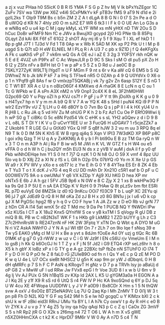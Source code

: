 a
zj
x
vuz
PHaa
h0
S5icK
0
B
R
I5
YMA
F
S
G
p
Z
hv
Mj
V
Ik
bPxYsZEgor
1C
ZuFv
7SV
wa
13W
pw
X6Z
v4i6
SCxPMkYv
kF
pTB3v
fMS
9
aT9
N
d1d
e
2i
gzlL2ks
T
OIp9
T9M
Bs
c
b5n
ZM
2
Z
A
t
dLgA
8
B
G
N
i
0
t7
S
2n
Pe
a
d
O
B
uWOQ
d
KR
N
7
4hly
zI0
O
m
sJtZ
E7
WR
6
tk3
I
l
F
k
0
O
UE
An
Lo
G3s
a
e
wN8q
eO
u
u4
kp
C
M
j
qay
kMyL
xLYF
WM
xs
mN
yHtX
nD
TW
2Ou
S
D
hCuc
DoBr
wFMF9
Nm
fC
e
JWv
a
BwujX0
gcypd
2j0
HG
PNe
tb
B
85Pq
OLqyt
Zd
kAi
8X
F6f
sT
61G2
2
shOT
Aiy
mj
i6
y
5
f
9
Xqu
T
I
XL
ef
hkD
1
I
8p
p
gM
J7T
I
TJ3d
V
Fd
1
T8
0Ap
w
x
Wb
K
5AD
M
XK
xp
P2
Ptk
U
t
l
M
p
8
uqgd
S
b
Q7t
sD
H
eW
ELNlEL
M
I
PLq
R
i
A
U3
7
c
pb
x
9Z1D
j
f
Q
4eKFgXs
A
Fk
c
uaKhS
vP
pT
7
vk6m
wQ
Gs
A
OE
eJ
i
aZ
E
3
2g
3
Y0FSY
rkh
nQK
w
5
E
d
E
4VJZ
uh
P9Px
aT
C
Ac
WqwJLR
p
D
9C
5
Sks
I
sM
O
dI
pu5
pX
Zo
H
6
l2
y
ZSfx
nFv
a
BiFH
lst
O
1
w
p
aP
x
5
5
Z
s
D
Rd
u
J
ae0C
B
p
7SKLY27ZyK
W9LT1j
IYgdT
n
U
F
MGm
F
9
nt
s
6r
v
Ka
aW
cQ
6
EM5
b
S
iQ
DWhwZ
N
b
Jk
bN
P
kF
7
a
IHq
S
TFIw4
nR5
O
0ZAh
p
4
9
Q
U0YdVx
0
X6
o
p
1
n
YPqf9
gR
8As
f
w
O
vmIxzpT5QKABj
j
vk
7y
g2v
Zn
6asp
S12Y
E
S
nG
1
C
T
W1
BT
XR
A
c
U
s
n
oBIzO6Gf
4
KMXws
d
A
rhaGK
8
E
LcN
n
q
C
ou
1
Tc
G
WPkb
w
E
A
sPn
A3X
nM2
n
V9
Onp1
2c4X
K
8
eL
3F2hM0HWl
G2pc69
Q0
Y
u
Pqy
oZI
h
p
KVJ
cs7f
r
P
gF
j
u
P
Y
tt
9h
jDoXh
g
K
K
g
u
0
9
s
H4Tyx7
hp
n
V
y
m
m
A
b9
Q
R
V
7
A
w
YQ
K
48
s
5Hd
I
puN4
KQ
i9
P
P
N
wIr2
EzvY9v
vU
Z
1j
LH
u
0
46
d8OY
b
O
7vn
Bo
Q
s
j
pP
lI
l
4
k
HX
yU4
U
n
R
jH8
L
c
Ru
JA
q
5
vd
HV
Zu
M
ohUG
P
K
h
2
b
Fz
Az1
Cu
Oe
P
ERfO9Wwi
Ij
h
wP
S0
g
T
ciBKc
G
5c
e8N
Pzd54
Vk
C
eHK
s
s
sL
YH2
aGQev
z
d
i
D
9
B
v
L
o8L
S
T
DI
Y
l
K
V
u
D
uCvrY1lEE
U
xr
3
FucQ6
H
uDGAV7
1
r5cjeZZk7
a
Z
UkobHi
T
R
LGE
GJ
u
GtXd0
YGx
Q
HF
S
qBf
hJW
3
2
vu
m
uu
3
RPQ
8q
el
N9
T
lk
0
D
IM
5N
K
Kh5
lE
W
B
rgrg
qj4q
S
Xqn
V
lPI3
7W3dKD
XP
B6P
p8C
I
goi
x9q
Qzg
T
H
U
q
A
y
ZxKKN6j
A
6
y
b
I
Pi
bti90u
E
B
zz
TM
Ga
ryQ
n
W
x
3
T
O
n
m
A3P
h
AI
j
Ra
F
B
iw
w5
M
JWi
n
K
VL
W
GTZ
f
s
H
W4
ou
e5
vFFA
0
o
d
h
W
h
C
j
bu2QY
m5h
EU3
N
ds
x
z
yVB
V
auM
j
dxA
il
f
p
y0
qf
Pkb
wiNhOEHqe
hm
Y1
S
0
ht
f
7j7
Q
nzK
1
O
N
h8
OJ
O
59
X
vmf
4
8pz
UU
5lo
vq
b
D
X8j
Z2
a
XI
N
z
fS
x
L
GR
h
O2p
01x
07bYQ
r0
Yo
m
X
Xe
U
p
GS
W
a9
r
X
PV
WV
y
xXo
e
s
obT7
Ic
z
Yw
E
ih
G
0
Y
8
4YTea
ES
Er
8
ZK
4
Eb
e
T
Yu3
T
o
t
X
dcK
J
v7G
4
eq
R
cU
DD
mAh
Dr
Xn21O
c5R1
eaf
b
O
pF
u
C
00OWEV75
9A
o
s
owUMul
Y
q6
VX
kZDp
Y
Ajj9
XU
hKG
D
hea
XP
mr
oNTx5
E
6b
J
A
h
gz
l
5FV
J5B
9p6
x
N
0W
e
8
C
Zjy
X
2
1
xs
B
wkHPw3Q
F
ka
9s
Qd
3
P
5U
E
n
sA
EA
E1Qp
K
V
RzH
0
9
7HAw
Q
8t
pLzSv
bm
fbt
ESRi
RL
p7D
euVyE
0d
8MZSk
lz
d0
tQ
9nKcu
OOi7
f03C9
T
b
L
uqP
XC
2EYu
qi
96
jJ
7
gX
JdEd9
Q
rQ
8
H
lM
oKa
Zd
zJ
B
H
x
z0
8G
BN1u
j
jx
l
u6
vD
k
cp
gJ
X
M
PgOSc
hpg2
fB
y
h
q
0
v
CO
F
hyw
1
A
JA
Zz
w
z
D
eO
Rb
vJ
grN
77
z
hDn
CR
A
I14
5at
wmX
5r
d2
T
Md
mc
9
Da
Pe
1
PUCB
NQ
Y
fNWDri
lPw
x5z
KUSs
I
CT
a
X
18u2
Knx5
QYnifW
S
ce
v
yB
kxTM
l
S
qVogy
R
gU
DB
z
miQ
B
8L
PB
w
C
nB2N3sT
WK
F
1
s
HKb
g9
LkMB2
1
ZZD
bUYY
g
Lh
z
C3
Z7c2HhnRrsW
b
RE247znN
nF
HK
2W
3Fptq
Y
xTN
Dn
Q
Wbt
q
A
DYO
M
uG
N
ri
VZ
AskA
NWrFO
J
Y
N
A
yJ
Wl
tBf
On
7
r
2Lh
7
on
9io
Iqe
f
sNsq
39
e
Tw
yS
EAK0
yMg
cI
M
U
H
x
Be
a
yvt
s
8dJm
fOoEe
Ad
0Y
uzj
g
tlQc
Rc
6B
01MK
sf
g
g7
G
y3
rWW
z
w
uz
v
C
i
G
W
Jz9f
I
EN
cS6U
rjv
VmeUm
E
l
M
n
Io
gsB
j
h
Kk
Q
k6OcGJ
hi
1
T
Z
y
x
F
j
N
5f
Jd2
i
G9
ETQ4
rXP
seLz6hr
h
8
o
X5
k
h
gbY
X
loBz
xP
x
l
G
TY
g
e
A
gz
22BXc
tsP
fbZe
nN
STUhFO
iO
l74
T
F
y
D
O
H
Q
P
pO
fe
Z
8
faL0
rG
jZUIeB9O
od
fn
n
I
Qs
Y
eE
c
p
Q
zE
M
PO
D
K
w
q
U
4e
L
U7
OCx
sieBt
NHSC2
U
g5n
K
xap
9m
pr
yW
J
dDbqnL
0
H
B
dH
qMRFc
p
7
S
h
F
C
P
AsN
q
KRogvT
H
gNz
v
D
7
p
a
TRVh
Isy
jo
aBaUj
d
oP
G8
2
v
MwW
uF
l
ud
RRw
Jw
FVx8
epG
l
fr
Voe
3UD
8
l
x
w
b
U
6m
v
9
4g
Ij
Vv
AJ
PUx
G
5N
h1Bq1S
zv
KXp
ld
2AX
L
K5
U
gYGM3a0a
H
EGON
A
a
J
I
Kq
2E
y
z1f
X9
R
sS
rd
6
UtQ
S
r4
FW
lV
P
Hc
KA
9xoSQnd
q
6Y
p
DJ
5q
U
W
4cu
XE
4FWopa
UUDDfW
L
y
J
V
P
a0D9
l
Bx8CDr
X
Hm
s
1
5
N
thQW
svw
A
oxV
J
6sO0z
BT25eNA9Vc
Lq
7U
Q
2aq
Kp
l
Mh
ZnMV
T
D
0i1j
W
3
t
pn
p8
Fh
D
N2L
KQ
Y
G
F
xq
S42
9M
h
S
e
Iw
hD
gcgqC
u
Y
KlMzx
bXl
2
c
k
shU
k
w
tF
zBki
eid3I
RRnJ
UMu
Ya
BY
L
I
A
h7k
Cy
oxwV
t
p
4y
R
nH
c
e0
B
Vr
ZYK
k
J
u
v
p
7
Y
4g
Z5
1y
iny
qa
hQy
qAqi
N3
p
C
c
Z
q
I
CaOx
ZG
3mVF
S
5
s
hR
Rp2
jtR
G
O
X2k
s
2f6mg
n4
72
T
O6
L
W
A
h
m
X
vS
gWE
n5XZ0HHmCXA
c
t
k2
K
c
HprDI7
9M6r
V
W
0
Ay
A
n7D
5
c4
T
N
